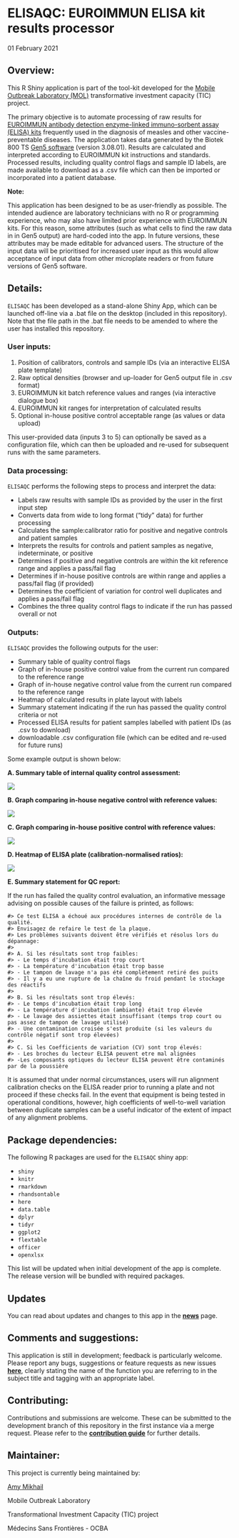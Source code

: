 ELISAQC: EUROIMMUN ELISA kit results processor
================
01 February 2021

<!-- README.md is generated from README.Rmd. Please edit that file -->

## Overview:

This R Shiny application is part of the tool-kit developed for the
[Mobile Outbreak Laboratory
(MOL)](https://msf-transformation.org/wp-content/uploads/2019/07/Mobile-Lab-Project-Summary-2019.06.13.pdf)
transformative investment capacity (TIC) project.

The primary objective is to automate processing of raw results for
[EUROIMMUN antibody detection enzyme-linked immuno-sorbent assay (ELISA)
kits](https://www.euroimmun.com/products/infection-diagnostics/id/vaccine-preventable-diseases/)
frequently used in the diagnosis of measles and other
vaccine-preventable diseases. The application takes data generated by
the Biotek 800 TS [Gen5
software](https://www.biotek.com/products/software-robotics-software/gen5-microplate-reader-and-imager-software/)
(version 3.08.01). Results are calculated and interpreted according to
EUROIMMUN kit instructions and standards. Processed results, including
quality control flags and sample ID labels, are made available to
download as a .csv file which can then be imported or incorporated into
a patient database.

**Note:**

This application has been designed to be as user-friendly as possible.
The intended audience are laboratory technicians with no R or
programming experience, who may also have limited prior experience with
EUROIMMUN kits. For this reason, some attributes (such as what cells to
find the raw data in in Gen5 output) are hard-coded into the app. In
future versions, these attributes may be made editable for advanced
users. The structure of the input data will be prioritised for increased
user input as this would allow acceptance of input data from other
microplate readers or from future versions of Gen5 software.

## Details:

`ELISAQC` has been developed as a stand-alone Shiny App, which can be
launched off-line via a .bat file on the desktop (included in this
repository). Note that the file path in the .bat file needs to be
amended to where the user has installed this repository.

### User inputs:

1.  Position of calibrators, controls and sample IDs (via an interactive
    ELISA plate template)
2.  Raw optical densities (browser and up-loader for Gen5 output file in
    .csv format)
3.  EUROIMMUN kit batch reference values and ranges (via interactive
    dialogue box)
4.  EUROIMMUN kit ranges for interpretation of calculated results
5.  Optional in-house positive control acceptable range (as values or
    data upload)

This user-provided data (inputs 3 to 5) can optionally be saved as a
configuration file, which can then be uploaded and re-used for
subsequent runs with the same parameters.

### Data processing:

`ELISAQC` performs the following steps to process and interpret the
data:

  - Labels raw results with sample IDs as provided by the user in the
    first input step
  - Converts data from wide to long format (“tidy” data) for further
    processing
  - Calculates the sample:calibrator ratio for positive and negative
    controls and patient samples
  - Interprets the results for controls and patient samples as negative,
    indeterminate, or positive
  - Determines if positive and negative controls are within the kit
    reference range and applies a pass/fail flag
  - Determines if in-house positive controls are within range and
    applies a pass/fail flag (if provided)
  - Determines the coefficient of variation for control well duplicates
    and applies a pass/fail flag
  - Combines the three quality control flags to indicate if the run has
    passed overall or not

### Outputs:

`ELISAQC` provides the following outputs for the user:

  - Summary table of quality control flags
  - Graph of in-house positive control value from the current run
    compared to the reference range
  - Graph of in-house negative control value from the current run
    compared to the reference range
  - Heatmap of calculated results in plate layout with labels
  - Summary statement indicating if the run has passed the quality
    control criteria or not
  - Processed ELISA results for patient samples labelled with patient
    IDs (as .csv to download)
  - downloadable .csv configuration file (which can be edited and
    re-used for future runs)

Some example output is shown below:

**A. Summary table of internal quality control assessment:**

![](Examples/QCtable_example.png?raw=true)

**B. Graph comparing in-house negative control with reference values:**

![](Examples/IPB%20negative%20control%20refs%20-%20graph.png?raw=true)

**C. Graph comparing in-house positive control with reference values:**

![](Examples/IPB%20positive%20control%20refs%20-%20graph.png?raw=true)

**D. Heatmap of ELISA plate (calibration-normalised ratios):**

![](Examples/Plate%20heatmap.png?raw=true)

**E. Summary statement for QC report:**

If the run has failed the quality control evaluation, an informative
message advising on possible causes of the failure is printed, as
follows:

    #> Ce test ELISA a échoué aux procédures internes de contrôle de la qualité.
    #> Envisagez de refaire le test de la plaque.
    #> Les problèmes suivants doivent être vérifiés et résolus lors du dépannage:
    #> 
    #> A. Si les résultats sont trop faibles:
    #> - Le temps d'incubation était trop court
    #> - La température d'incubation était trop basse
    #> - Le tampon de lavage n'a pas été complètement retiré des puits
    #> - Il y a eu une rupture de la chaîne du froid pendant le stockage des réactifs
    #> 
    #> B. Si les résultats sont trop élevés:
    #> - Le temps d'incubation était trop long
    #> - La température d'incubation (ambiante) était trop élevée
    #> - Le lavage des assiettes était insuffisant (temps trop court ou pas assez de tampon de lavage utilisé)
    #> - Une contamination croisée s'est produite (si les valeurs du contrôle négatif sont trop élevées)
    #>  
    #> C. Si les Coefficients de variation (CV) sont trop élevés:
    #> - Les broches du lecteur ELISA peuvent etre mal alignées
    #> -Les composants optiques du lecteur ELISA peuvent être contaminés par de la poussière

It is assumed that under normal circumstances, users will run alignment
calibration checks on the ELISA reader prior to running a plate and not
proceed if these checks fail. In the event that equipment is being
tested in operational conditions, however, high coefficients of
well-to-well variation between duplicate samples can be a useful
indicator of the extent of impact of any alignment problems.

## Package dependencies:

The following R packages are used for the `ELISAQC` shiny app:

  - `shiny`
  - `knitr`
  - `rmarkdown`
  - `rhandsontable`
  - `here`
  - `data.table`
  - `dplyr`
  - `tidyr`
  - `ggplot2`
  - `flextable`
  - `officer`
  - `openxlsx`

This list will be updated when initial development of the app is
complete. The release version will be bundled with required packages.

## Updates

You can read about updates and changes to this app in the
**[news](https://github.com/msf-ocba/MOL/blob/master/CHANGELOG.md)**
page.

## Comments and suggestions:

This application is still in development; feedback is particularly
welcome. Please report any bugs, suggestions or feature requests as new
issues **[here](https://github.com/msf-ocba/MOL/issues)**, clearly
stating the name of the function you are referring to in the subject
title and tagging with an appropriate label.

## Contributing:

Contributions and submissions are welcome. These can be submitted to the
development branch of this repository in the first instance via a merge
request. Please refer to the **[contribution
guide](https://github.com/msf-ocba/MOL/blob/master/CONTRIBUTING.md)**
for further details.

## Maintainer:

This project is currently being maintained by:

[Amy Mikhail](mailto:Amy.Mikhail@barcelona.msf.org)

Mobile Outbreak Laboratory

Transformational Investment Capacity (TIC) project

Médecins Sans Frontières - OCBA
